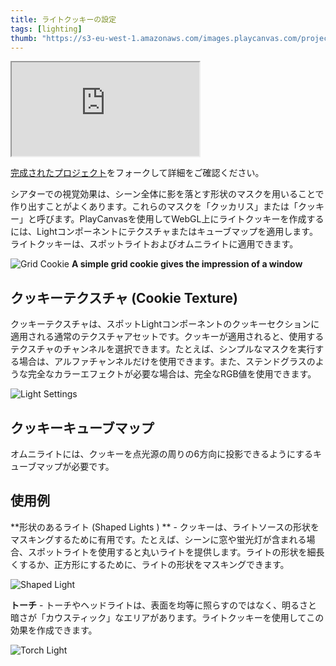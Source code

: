 ```yaml
---
title: ライトクッキーの設定
tags: [lighting]
thumb: "https://s3-eu-west-1.amazonaws.com/images.playcanvas.com/projects/12/409793/19BDEF-image-75.jpg"
---
```


<div className="iframe-container">
    <iframe loading="lazy" src="https://playcanv.as/p/AGtssoOU/" title="Light Cookies"></iframe>
</div>

[完成されたプロジェクト][1]をフォークして詳細をご確認ください。

シアターでの視覚効果は、シーン全体に影を落とす形状のマスクを用いることで作り出すことがよくあります。これらのマスクを「クッカリス」または「クッキー」と呼びます。PlayCanvasを使用してWebGL上にライトクッキーを作成するには、Lightコンポーネントにテクスチャまたはキューブマップを適用します。ライトクッキーは、スポットライトおよびオムニライトに適用できます。

![Grid Cookie](/img/tutorials/intermediate/light-cookies/window-cookie.jpg)
**A simple grid cookie gives the impression of a window**

## クッキーテクスチャ (Cookie Texture)

クッキーテクスチャは、スポットLightコンポーネントのクッキーセクションに適用される通常のテクスチャアセットです。クッキーが適用されると、使用するテクスチャのチャンネルを選択できます。たとえば、シンプルなマスクを実行する場合は、アルファチャンネルだけを使用できます。また、ステンドグラスのような完全なカラーエフェクトが必要な場合は、完全なRGB値を使用できます。

![Light Settings](/img/tutorials/intermediate/light-cookies/cookie-setting.jpg)

## クッキーキューブマップ

オムニライトには、クッキーを点光源の周りの6方向に投影できるようにするキューブマップが必要です。

## 使用例

**形状のあるライト (Shaped Lights ) ** - クッキーは、ライトソースの形状をマスキングするために有用です。たとえば、シーンに窓や蛍光灯が含まれる場合、スポットライトを使用すると丸いライトを提供します。ライトの形状を細長くするか、正方形にするために、ライトの形状をマスキングできます。

![Shaped Light](/img/tutorials/intermediate/light-cookies/square-cookie.jpg)

**トーチ** - トーチやヘッドライトは、表面を均等に照らすのではなく、明るさと暗さが「カウスティック」なエリアがあります。ライトクッキーを使用してこの効果を作成できます。

![Torch Light](/img/tutorials/intermediate/light-cookies/torch-cookie.jpg)

[1]: https://playcanvas.com/project/409793/overview/example-light-cookies
